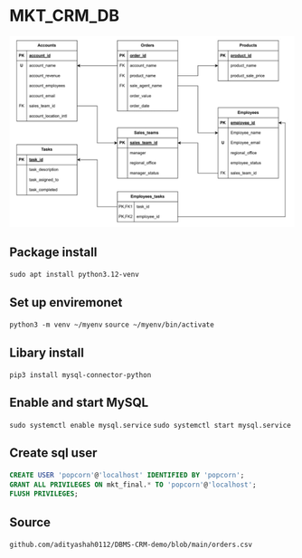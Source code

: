 # MKT_CRM_DB
![](image.jpg)

## Package install

`sudo apt install python3.12-venv`

## Set up enviremonet

`python3 -m venv ~/myenv`
`source ~/myenv/bin/activate`

## Libary install

`pip3 install mysql-connector-python`

## Enable and start MySQL

`sudo systemctl enable mysql.service`
`sudo systemctl start mysql.service`

## Create sql user
```SQL
CREATE USER 'popcorn'@'localhost' IDENTIFIED BY 'popcorn';
GRANT ALL PRIVILEGES ON mkt_final.* TO 'popcorn'@'localhost';
FLUSH PRIVILEGES;
```

## Source
`github.com/adityashah0112/DBMS-CRM-demo/blob/main/orders.csv`
